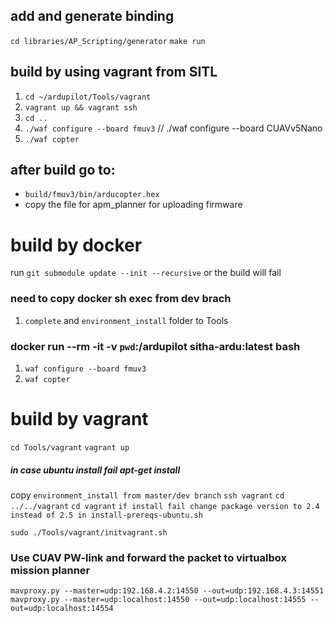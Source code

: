 ## add and generate binding
`cd libraries/AP_Scripting/generator`
`make run` 

## build by using vagrant from SITL

1. `cd ~/ardupilot/Tools/vagrant`
2. `vagrant up && vagrant ssh` 
3. `cd ..`
4. `./waf configure --board fmuv3` // ./waf configure --board CUAVv5Nano
5. `./waf copter`

## after build go to: 
* `build/fmuv3/bin/arducopter.hex`
* copy the file for apm_planner for uploading firmware


# build by docker
run `git submodule update --init --recursive` or the build will fail
### need to copy docker sh exec from dev brach 
1. `complete` and `environment_install` folder to Tools
### docker run --rm -it -v `pwd`:/ardupilot sitha-ardu:latest bash
1. `waf configure --board fmuv3`
2. `waf copter` 

# build by vagrant

`cd Tools/vagrant`
`vagrant up`

##### in case ubuntu install fail apt-get install
copy `environment_install from master/dev branch`
`ssh vagrant`
`cd ../../vagrant`
`cd vagrant`
`if install fail change package version to 2.4 instead of 2.5 in install-prereqs-ubuntu.sh`

`sudo ./Tools/vagrant/initvagrant.sh`

### Use CUAV PW-link and forward the packet to virtualbox mission planner

`mavproxy.py --master=udp:192.168.4.2:14550 --out=udp:192.168.4.3:14551`
`mavproxy.py --master=udp:localhost:14550 --out=udp:localhost:14555 --out=udp:localhost:14554`